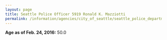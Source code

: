 ```yaml
---
layout: page
title: Seattle Police Officer 5919 Ronald K. Mazziotti
permalink: /information/agencies/city_of_seattle/seattle_police_department/copbook/5919/
---
```


**Age as of Feb. 24, 2016:** 50.0
